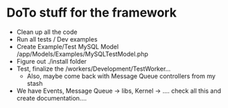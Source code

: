 # DoTo stuff for the framework

- Clean up all the code
- Run all tests / Dev examples
- Create Example/Test MySQL Model /app/Models/Examples/MySQLTestModel.php
- Figure out ./install folder
- Test, finalize the /workers/Development/TestWorker...
  - Also, maybe come back with Message Queue controllers from my stash
- We have Events, Message Queue -> libs, Kernel -> .... check all this and create documentation....
 